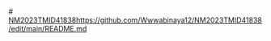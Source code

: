 #[ NM2023TMID41838](https://github.com/Wwwabinaya12/NM2023TMID41838/edit/main/README.md)https://github.com/Wwwabinaya12/NM2023TMID41838/edit/main/README.md
